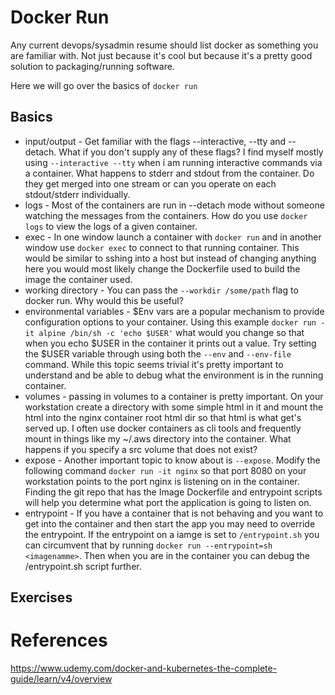 # Docker Run
Any current devops/sysadmin resume should list docker as something you are familiar with.   Not just because it's cool but because it's a pretty good solution to packaging/running software.

Here we will go over the basics of `docker run`
## Basics
  * input/output - Get familiar with the flags --interactive, --tty and --detach.   What if you don't supply any of these flags?   I find myself mostly using `--interactive --tty` when i am running interactive commands via a container. What happens to stderr and stdout from the container.    Do they get merged into one stream or can you operate on each stdout/stderr individually.
  * logs - Most of the containers are run in --detach mode without someone watching the messages from the containers.  How do you use `docker logs` to view the logs of a given container.
  * exec - In one window launch a container with `docker run` and in another window use `docker exec` to connect to that running container.   This would be similar to sshing into a host but instead of changing anything here you would most likely change the Dockerfile used to build the image the container used.
  * working directory - You can pass the `--workdir /some/path` flag to docker run.  Why would this be useful?
  * environmental variables - $Env vars are a popular mechanism to provide configuration options to your container.  Using this example `docker run -it alpine /bin/sh -c 'echo $USER'` what would you change so that when you echo $USER in the container it prints out a  value.  Try setting the $USER variable through using both the `--env` and `--env-file` command.  While this topic seems trivial it's pretty important to understand and be able to debug what the environment is in the running container.
  * volumes - passing in volumes to a container is pretty important.   On your workstation create a directory with some simple html in it and mount the html into the nginx container root html dir so that html is what get's served up.   I often use docker containers as cli tools and frequently mount in things like my ~/.aws directory into the container.   What happens if you specify a src volume that does not exist?
  * expose - Another important topic to know about is `--expose`.   Modify the following command `docker run -it nginx` so that port 8080 on your workstation points to the port nginx is listening on in the container.   Finding the git repo that has the Image Dockerfile and entrypoint scripts will help you determine what port the application is going to listen on.
  * entrypoint - If you have a container that is not behaving and you want to get into the container and then start the app you may need to override the entrypoint.   If the entrypoint on a iamge is set to `/entrypoint.sh` you can circumvent that by running `docker run --entrypoint=sh <imagenamme>`.  Then when you are in the container you can debug the /entrypoint.sh script further.

## Exercises

# References
https://www.udemy.com/docker-and-kubernetes-the-complete-guide/learn/v4/overview
